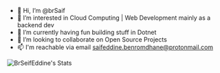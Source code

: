 - 👋 Hi, I’m @brSaif
- 👀 I’m interested in Cloud Computing | Web Development mainly as a backend dev
- 🌱 I’m currently having fun building stuff in Dotnet
- 💞️ I’m looking to collaborate on Open Source Projects
- 📫 I'm reachable via email saifeddine.benromdhane@protonmail.com


![BrSeifEddine's Stats](https://github-stats-lovat-delta.vercel.app/api?username=brsaif&theme=vue-dark&show_icons=true&hide_border=true&count_private=true)

<!---
brSaif/brSaif is a ✨ special ✨ repository because its `README.md` (this file) appears on your GitHub profile.
You can click the Preview link to take a look at your changes.
--->
